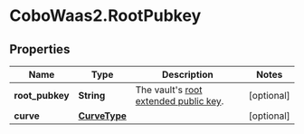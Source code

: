 # CoboWaas2.RootPubkey

## Properties

Name | Type | Description | Notes
------------ | ------------- | ------------- | -------------
**root_pubkey** | **String** | The vault&#39;s [root extended public key](https://manuals.cobo.com/en/portal/mpc-wallets/ocw/tss-node-deployment#tss-node-on-cobo-portal-and-mpc-root-extended-public-key). | [optional] 
**curve** | [**CurveType**](CurveType.md) |  | [optional] 


